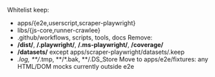 Whitelist keep:
- apps/{e2e,userscript,scraper-playwright}
- libs/{js-core,runner-crawlee}
- .github/workflows, scripts, tools, docs
Remove:
- **/dist/**, **/.playwright/**, **/.ms-playwright/**, **/coverage/**
- **/datasets/** except apps/scraper-playwright/datasets/.keep
- *.log, **/*.tmp, **/*.bak, **/.DS_Store
Move to apps/e2e/fixtures: any HTML/DOM mocks currently outside e2e
